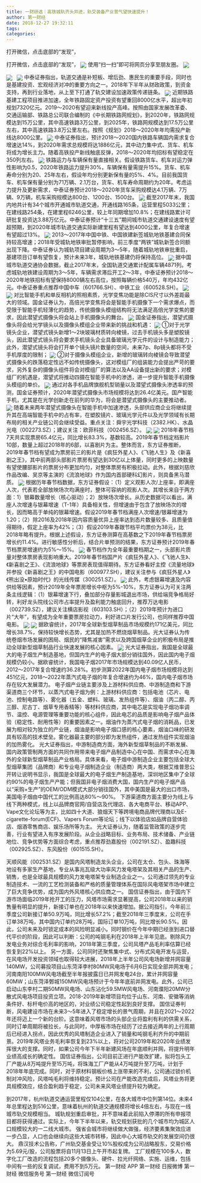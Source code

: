 ```yaml
---
title: 一财研选｜高铁城轨齐头并进，轨交装备产业景气望快速提升！
author: 第一财经
date: 2018-12-27 19:32:11
tags: 
categories: 
---
```

打开微信，点击底部的“发现”，
<!-- more -->
打开微信，点击底部的“发现”，
<img align="center" border="0" src="https://imgcdn.yicai.com/uppics/images/2018/12/c16ec547c848a2d208fad4eb5a121fcc.jpg" />
使用“扫一扫”即可将网页分享至朋友圈。
<img align="center" border="0" src="https://imgcdn.yicai.com/uppics/images/2018/12/2283cc96ecd49621367a83dc706fa9dc.jpg" />

<img align="center" border="0" src="https://imgcdn.yicai.com/uppics/images/2018/12/f0d40d2e2c77eaa9e0ef8b146ac06b2b.jpg" />
 
<img align="center" border="0" src="https://imgcdn.yicai.com/uppics/images/2018/12/e003e398781675a08b76ab36eb2c4f49.jpg" />
中泰证券指出，轨道交通是补短板、增后劲、惠民生的重要手段，同时也是基建投资、宏观经济对冲的重要方向之一。2018年下半年从财政政策，到资金支持，再到行业落地，从上至下打通了轨交建设加速政策传递链条。
<img align="center" border="0" src="https://imgcdn.yicai.com/uppics/images/2018/12/4fc6bd89d9671e643aa067f9f032c35e.jpg" />
近期铁路基建工程项目推进加速，全年铁路固定资产投资有望重回8000亿水平，超出年初规划7320亿元。2019～2020有望迎来新线投产高峰。按照由国家发展改革委、交通运输部、铁路总公司联合编制的《中长期铁路网规划》，到2020年，铁路网规模达到15万公里，其中高速铁路3万公里，到2025年，铁路网规模达到17.5万公里左右，其中高速铁路3.8万公里左右。按照《规划》2018～2020年年均需投产新线达8000公里。
<img align="center" border="0" src="https://imgcdn.yicai.com/uppics/images/2018/12/b5165927e711e62158d52b286774276c.jpg" />
中泰证券指出，预计2018～2020国内铁路车辆国内需求复合增速达14%，到2020年需求总规模将达1886亿元，其中动力集中式、货车、机车将成为增长主力。随着高铁投产新线触底反弹，2018～2020年均招标有望稳定在350列左右。
<img align="center" border="0" src="https://imgcdn.yicai.com/uppics/images/2018/12/b73447b97769b9615396a2f50d3a057e.jpg" />
铁路运力与车辆保有量直接相关。假设铁路货车、机车对运力弹性影响为0.5，2020年铁路运力提升30%，车辆保有量需提升15%。货车、机车寿命分别为20、25年左右，假设年均分别更新保有量的5%、4%。目前我国货车、机车保有量分别为71万辆、2.1万台，货车、机车寿命周期约为20年。考虑运力提升及更新需求，中泰证券预计2018～2020年货车采购规模达4.1万辆、7万辆、9万辆，机车采购规模达800台、1200台、1500台。
<img align="center" border="0" src="https://imgcdn.yicai.com/uppics/images/2018/12/26f7b3e5534bcec9d04943c5346f217d.jpg" />
截至2017年末，我国内地共计有34个城市开通城市轨道交通，开通线路165条，运营里程5033公里；在建线路254条，在建里程6246公里，较上年同期增加10.8%；在建线路累计可研批复投资达3.88万亿元。中泰证券预计“十三五”期间城市轨道交通建设速度有望超预期，到2020年城市轨道交通实际新建里程有望达到4000公里，年复合增速有望超过13%。
<img align="center" border="0" src="https://imgcdn.yicai.com/uppics/images/2018/12/0abb8312df54276d69a4e10555521b3b.jpg" />
2013～2017年中国中铁、中国铁建新签城轨地铁基建合同保持较高增速；2018年受城轨地铁审批暂停影响，前三季度“两铁”城轨新签合同额出现下降。中泰证券认为城轨项目建设周期为3～5年，随着城轨地铁审批重启，基建项目订单有望恢复，预计未来3年，城轨地铁基建仍将保持高位。
<img align="center" border="0" src="https://imgcdn.yicai.com/uppics/images/2018/12/12e1b3b04eee2246262c264bcb29dee2.jpg" />
据中国城市轨道交通协会数据，截止2017年末，全国轨道交通累计配属车辆4871列。考虑城轨地铁建设周期为3～5年，车辆需求滞后开工2～3年，中泰证券预计2018～2020年地铁招标有望保持8000辆左右高位，按照每辆价格540万，年均432亿元。中泰证券重点推荐中国中车（601766.SH）、中铁工业（600528.SH）。
<img align="center" border="0" src="https://imgcdn.yicai.com/uppics/images/2018/12/af2e7a90eb103d6be8fd3a43bac0aafe.jpg" />

<img align="center" border="0" src="https://imgcdn.yicai.com/uppics/images/2018/12/f17cbeb62269d1c681542f555a386e69.jpg" />
对比智能手机和单反相机的照相素质，光学变焦功能是除CIS尺寸以外差距最大的领域。国金证券认为，高倍光学变焦将会是智能手机摄像下一个需求爆点，而受限于智能手机轻薄化的趋势，传统摄像头模组结构将无法满足高倍光学变焦的要求，因此潜望式摄像头将会站上手机摄像头的舞台。
<img align="center" border="0" src="https://imgcdn.yicai.com/uppics/images/2018/12/2d22e3b812da623766ebe6b4cde91c4d.jpg" />
国金证券指出，潜望式摄像头将会给光学镜头以及摄像头模组企业带来新的挑战和机遇：
<img align="center" border="0" src="https://imgcdn.yicai.com/uppics/images/2018/12/9828b3fabf20b57d8eafc95afabb3716.jpg" />
①对于光学镜头企业，潜望式镜头新增1～2块玻璃材质转向棱镜，过去手机镜头多是塑胶镜头，因此潜望式镜头将会要求手机镜头企业具备玻璃光学元件的设计与制造能力；此外，潜望式镜头将会打开单个镜头镜片数量的空间，未来7p、8p镜头都将不受手机厚度的限制；
<img align="center" border="0" src="https://imgcdn.yicai.com/uppics/images/2018/12/866c136d7a4f4a96c74813bd098a7cef.jpg" />
②对于摄像头模组企业，新增的玻璃转向棱镜会导致潜望式摄像头的跌落稳定性远不如传统摄像头，这对模组厂的组装能力会提出严苛的要求，另外复杂的摄像头组件将会对模组厂的算法以及AA设备提出新的要求；对模组厂的机遇是，潜望式将推动四摄在智能手机中的渗透，进一步提升智能手机摄像头模组的单价。
<img align="center" border="0" src="https://imgcdn.yicai.com/uppics/images/2018/12/61f0d8d0101d6e08ac5385c88ee846da.jpg" />
通过对各手机品牌旗舰机型销量以及潜望式摄像头渗透率的预测，国金证券预计，2020年潜望式摄像头市场规模将达到26.4亿美元。国产智能手机，尤其是在光学创新走在前列的华为，将会是潜望式摄像头的主要推动者。
<img align="center" border="0" src="https://imgcdn.yicai.com/uppics/images/2018/12/70666c3aca3588528d697a17a92760c2.jpg" />
随着未来两年潜望式摄像头在智能手机中加速渗透，头部供应商企业将继续提升其在高端智能手机中的占有率，在塑胶镜片、玻璃光学元件以及光学领域有长期布局的相关产业链公司会继续受益。重点关注：舜宇光学科技（2382.HK）、水晶光电（002273.SZ）；建议关注：欧菲科技（002456.SZ）。
<img align="center" border="0" src="https://imgcdn.yicai.com/uppics/images/2018/12/113a7d44d55087ab7d1f07bc3071ccc9.jpg" />

<img align="center" border="0" src="https://imgcdn.yicai.com/uppics/images/2018/12/7ecb5af3dfafbd94d6d64dfadab7f67c.jpg" />
2018年春节档7天共实现票房65.4亿元，同比增长83.3%，基数较高。2019年春节档定档影片10部，数量上超过2018年的6部，以喜剧片为主。整体而言，东方证券推断，2019年春节档有望成为票房前三的影片是《疯狂外星人》、《飞驰人生》及《新喜剧之王》，其中前两部头部影片票房有望达到30亿以上体量，同时更多的上映数量有望使腰部影片的票房分布更加均匀，对整体票房有积极拉动。此外，根据刘慈欣作品改编、吴京等主演的《流浪地球》作为国内首部硬科幻影片，则具备黑马潜质。
<img align="center" border="0" src="https://imgcdn.yicai.com/uppics/images/2018/12/25542416186235c8a1b675a97fcf8a09.jpg" />
根据历年春节档数据，东方证券假设：（1）定义观影人次/上座率，即满座人次，代表若全部放映场次均满座时，整体可容纳的观影人次。其增长来自于两方面：1）银幕数量增长（核心驱动）；2）放映场次增长。从历史数据可以看出，满座人次增速与银幕增速（T-1年）具备相关性，但增速由于包含了放映场次的增长，因而略高于单纯的银幕增速。假设2019年春节档满座人次增速/银幕增速为1.20；（2）除2016及2018年因内容质量优异上座率达到态片数量较多、且质量值得期待，假定上座率为42%；（3）假设2019年春跟节档平均票价为38元，比2018年略有提升。根据上述假设，东方证券测算在高基数之下2019年春节档票房增长约11.4%。进行敏感性分析后，结合片单预测的结果，东方证券预计2019年春节档票房增速约为5%～15%。
<img align="center" border="0" src="https://imgcdn.yicai.com/uppics/images/2018/12/4ea5122ce881379b33196c86eea628f5.jpg" />
春节档作为全年最重要档期之一，头部影片质量对整体票房表现影响重大。2019年春节档国产片《疯狂外星人》、《飞驰人生》、《新喜剧之王》、《流浪地球》等票房表现值得期待。东方证券看好主控《流量地球》并参投《新喜剧之王》的中国电影（600977.SH），建议关注参与《疯狂外星人》《熊出没•原始时代》的光线传媒（300251.SZ）。
<img align="center" border="0" src="https://imgcdn.yicai.com/uppics/images/2018/12/9af65163aa13174b2ee5e9389f19e7d5.jpg" />
此外，考虑银幕增速及内容供给等因素，预计2019年全年票房增长中枢为5%-10%，东方证券认为可关注两条主线逻辑：（1）银幕增速下行，叠加部分存量影城退出市场，供给端竞争格局好转，利好龙头院线公司市占率提升及盈利能力触底回升，推荐万达电影（002739.SZ），建议关注横店影视（603103.SH）；（2）2019年预计为进口片“大年”，有望成为全年重要票房拉动力，利好进口片发行公司，也同样推荐中国电影。
<img align="center" border="0" src="https://imgcdn.yicai.com/uppics/images/2018/12/657cc0b9173f576580ef3eaab3afc9ae.jpg" />

<img align="center" border="0" src="https://imgcdn.yicai.com/uppics/images/2018/12/51760a58b52b86db438f415a2127a2ad.jpg" />
据欧睿统计，2017年全球新型烟草制品市场规模约171亿美元，同比增长38.7%，保持较快增长态势，尤其是加热不燃烧烟草制品。光大证券认为传统卷烟市场发展的困局、烟民的“降焦减害”需求以及跨国烟草企业的积极布局是推动全球新型烟草制品行业快速发展的核心因素。
<img align="center" border="0" src="https://imgcdn.yicai.com/uppics/images/2018/12/55475fdf8cd190a362178f5e8b75939f.jpg" />
光大证券指出，我国是全球最大的电子烟生产制造基地，但国内生产的电子烟大部分销往国外，因此国内电子烟规模仍较小。据欧睿统计，我国电子烟2017年市场规模达到40.09亿人民币，2012～2017年复合增速约36.28%。初步测算2022年国内电子烟市场规模将达到451亿元，2018～2022年蒸汽式电子烟的年复合增速约为46%，国内电子烟市场存在较大发展潜力。
电子烟产业链主要涉及上游材料供应商、中游制造商和下游渠道商三个环节，以蒸汽式电子烟为例：上游材料供应商：包括电池（芯片、电池、控制电路等）、雾化器（五金、塑料、玻璃、发热组件等）、烟油（丙二醇、丙三醇、尼古丁、烟草专用香精等）等材料供应商，其中电芯是实现电子烟功率调节、温控、电源管理等重要功能的核心组件，因此电芯的品质是影响电子烟产品体验（稳定性、耐用性等）的重要因素之一。烟油作为蒸汽式电子烟的消耗品，已发展为相对较为独立的产业链，烟油是影响电子烟口感的核心要素，烟油口味的研发具有较高的技术壁垒。雾化器最主要的部分即为发热组件，通过发热组件实现烟油的加热雾化。
光大证券指出，中游制造商方面，海外新型烟草制品的不断发展、国内政策管制两方面的共同作用带来电子烟产品制造中心在中国、而需求中心在海外的全球新型烟草制品产业格局。具体来看，电子烟中游制造企业主要包括全球大型烟草集团（品牌商）和专业电子烟制造企业（制造商）两大类，根据艾维普思公开转让说明书显示，我国是全球最大的电子烟生产制造基地，深圳地区集中了全球约90%的电子烟生产产能；但我国非电子烟消费大国，国内生产的电子烟产品以“采购+生产”的OEM/ODM模式大部分销往国外，其中美国是最大的出口市场，美国电子烟由中国代工的比例高达80%～90%。
下游渠道商方面主要分为线上与线下两种模式，线上以品牌商官网/自营店及代理店、各大电商平台、移动APP、Vape文化论坛等为主，比如四十大道、狼烟天下等跨境电商品牌代理商以及E-cigarette-forum(ECF)、Vapers Forum等论坛；线下以体验店如品牌自营体验店、烟酒零售商店、娱乐场所等为主。
光大证券认为，随着监管政策的逐步完善，行业有望进入有序发展阶段。从企业战略目标、业务布局、技术储备、产业链地位、竞争优势等方面综合考虑，重点推荐劲嘉股份（002191.SZ）、盈趣科技（002925.SZ）、东风股份（601515.SH）。

天顺风能（002531.SZ）是国内风塔制造龙头企业，公司在太仓、包头、珠海等地设有多家生产基地，专业从事兆瓦级大功率风力发电塔架及其相关产品的生产、销售，也是全球最具规模的风力发电塔架专业制造企业之一。公司通过领先的专业制造技术、一流的工艺检测装备和严格的质量管理体系在国际风电塔架市场中建立了巨大竞争优势，成为国内外风塔核心供应商之一。
国信证券指出，由于国内下游市场面临2019年抢开工的压力，风塔市场需求显著提高，公司2018年以来的销售量有明显的提升，新接订单也在2018年以来快速增加。据公司指引，今年前三季度公司新接订单50.9万吨，同比增长57.2%；截至2018年三季度末，公司在手订单38万吨，其中国内订单约28万吨，国际订单10万吨，同比增长90.5%。因此，公司未来及时锁定成本的风险明显减小。同时钢价在今年中期已经涨到进口替代平价的阶段，因此可以判断：公司的吨钢毛利在2018年上半年见底。剔除风力发电业务对综合毛利率的影响，2018年第三季度，公司风塔产品毛利率估算已经恢复到22%以上。
另一方面，公司同时还聚焦集中式、分布式风电开发与运营，在风电场开发投资领域也取得较大进展，2018年上半年公司风电场新增并网容量140MW，公司募投项目山东菏泽李村80MW风电场于6月6日实现全部并网发电；河南南阳100MW风电场截至半年报披露日已并网发电24台，累计并网容量60MW；山东菏泽鄄城150MW风电场预计于今年年底前并网发电。此外，公司已启动山东李村二期50MW风电场、山东沾化59.5MW风电场、河南濮阳20MW分散式风电场项目投资立项。2018-2019年新增项目均位于山东、河南、安徽等消纳条件好、标杆电价高的地区的，对业绩公司稳定性起到良好支撑。
国信证券判断，风电建设市场在未来3～5年进入了稳定增长的景气周期，并且在2021～2022年还将迈上一个新的台阶。这意味着风塔市场的头部企业将盈利有利的供需关系，同时订单周期将被拉长，与此同时，中厚板市场在经历了过去接近两年的上行周期后已经进入拐点，因此优秀的风塔制造企业进入了销量和吨钢毛利齐升的中期前景。2019年风塔业务毛利率恢复到23%以上，将对公司2019年和2020年业绩发挥很大的支撑。同时，如果公司今年下半年新建风场在年底顺利并网，将提升明年业绩高成长的确定性。
国信证券指出，公司目前正进行产能改扩建，拟将包头工厂产能从8万吨提升至15万吨，将珠海工厂产能从4万吨提升至7万吨，计划于2018年年底完成。同时，对于原材料钢板价格上涨带来的不利，公司通过锁价机制对冲风险，风塔吨毛利将维持稳定。预计公司在产能改造完成后，风塔业务将更具规模效应，结合盈利趋于稳定，公司未来风塔业绩提升较为确定。
 
 
 
 
到2017年，杭州轨道交通运营里程仅104公里，在各大城市中位列第14位。未来4年总里程达到516公里，意味着杭州的轨道交通规模将增长4倍左右，与现在一线城市轨交规模相当。
城轨规划重启审批，并不意味着此前陷入停滞的所有申报项目都将获得通过。实际上，今年下半年以来，轨交规划获批的几个城市均为城区人口规模较大的一二线大城市。
强省会城市将继续做大做强，经济要素集聚效应进一步凸显，人口也会继续向这些大城市转移，因此中心大城市轨交的发展空间仍很大。
鼎汉技术公告称，广州轨交基金受让10%股权成为公司战略股东，交易价格为5.69元/股，公司股票将自11月13日上午开市起复牌。
工厂规模在100多人，数字化工厂改造的流程包括20多个摄像头、硬件、拉光纤网络、实施、运维，包括中间有一些的反复调试，费用不到5万元。
第一财经
APP
第一财经
日报微博
第一财经
微信服务号
第一财经
微信订阅号
